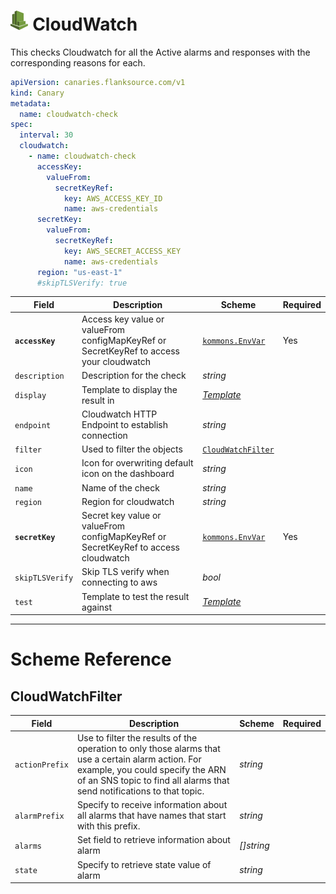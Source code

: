 # <img src='https://raw.githubusercontent.com/flanksource/flanksource-ui/main/src/icons/cloudwatch.svg' style='height: 32px'/> CloudWatch

This checks Cloudwatch for all the Active alarms and responses with the corresponding reasons for each.

```yaml
apiVersion: canaries.flanksource.com/v1
kind: Canary
metadata:
  name: cloudwatch-check
spec:
  interval: 30
  cloudwatch:
    - name: cloudwatch-check
      accessKey:
        valueFrom:
          secretKeyRef:
            key: AWS_ACCESS_KEY_ID
            name: aws-credentials
      secretKey:
        valueFrom:
          secretKeyRef:
            key: AWS_SECRET_ACCESS_KEY
            name: aws-credentials
      region: "us-east-1"
      #skipTLSVerify: true
```

| Field | Description | Scheme | Required |
| ----- | ----------- | ------ | -------- |
| **`accessKey`** | Access key value or valueFrom configMapKeyRef or SecretKeyRef to access your cloudwatch | [`kommons.EnvVar`](https://pkg.go.dev/github.com/flanksource/kommons#EnvVar) | Yes |
| `description` | Description for the check | *string* |  |
| `display` | Template to display the result in | [*Template*](../concepts/templating.md) |  |
| `endpoint` | Cloudwatch HTTP Endpoint to establish connection | *string* |  |
| `filter` | Used to filter the objects | [`CloudWatchFilter`](#cloudwatchfilter) |  |
| `icon` | Icon for overwriting default icon on the dashboard | *string* |  |
| `name` | Name of the check | *string* |  |
| `region` | Region for cloudwatch | *string* |  |
| **`secretKey`** | Secret key value or valueFrom configMapKeyRef or SecretKeyRef to access cloudwatch | [`kommons.EnvVar`](https://pkg.go.dev/github.com/flanksource/kommons#EnvVar) | Yes |
| `skipTLSVerify` | Skip TLS verify when connecting to aws | *bool* |  |
| `test` | Template to test the result against | [*Template*](../concepts/templating.md) |  |

---

# Scheme Reference

## CloudWatchFilter

| Field | Description | Scheme | Required |
| ----- | ----------- | ------ | -------- |
| `actionPrefix` | Use to filter the results of the operation to only those alarms that use a certain alarm action. For example, you could specify the ARN of an SNS topic to find all alarms that send notifications to that topic. | *string* |  |
| `alarmPrefix` | Specify to receive information about all alarms that have names that start with this prefix. | *string* |  |
| `alarms` | Set field to retrieve information about alarm | *\[\]string* |  |
| `state` | Specify to retrieve state value of alarm | *string* |  |

